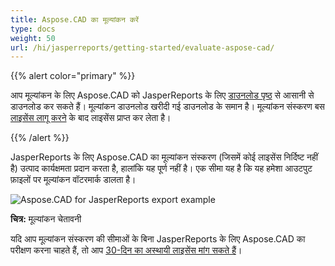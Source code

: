 ```yaml
---
title: Aspose.CAD का मूल्यांकन करें
type: docs
weight: 50
url: /hi/jasperreports/getting-started/evaluate-aspose-cad/
---
```


{{% alert color="primary" %}}

आप मूल्यांकन के लिए Aspose.CAD को JasperReports के लिए [डाउनलोड पृष्ठ](https://downloads.aspose.com/cad/jasperreports) से आसानी से डाउनलोड कर सकते हैं। मूल्यांकन डाउनलोड खरीदी गई डाउनलोड के समान है। मूल्यांकन संस्करण बस [लाइसेंस लागू करने](/hi/cad/jasperreports/licensing/) के बाद लाइसेंस प्राप्त कर लेता है।

{{% /alert %}}

JasperReports के लिए Aspose.CAD का मूल्यांकन संस्करण (जिसमें कोई लाइसेंस निर्दिष्ट नहीं है) उत्पाद कार्यक्षमता प्रदान करता है, हालांकि यह पूर्ण नहीं है। एक सीमा यह है कि यह हमेशा आउटपुट फ़ाइलों पर मूल्यांकन वॉटरमार्क डालता है।

![Aspose.CAD for JasperReports export example](/_assets/jasper/AreaChartReport.jpg)

**चित्र:** मूल्यांकन चेतावनी

यदि आप मूल्यांकन संस्करण की सीमाओं के बिना JasperReports के लिए Aspose.CAD का परीक्षण करना चाहते हैं, तो आप [30-दिन का अस्थायी लाइसेंस मांग सकते हैं](https://purchase.aspose.com/temporary-license)।
